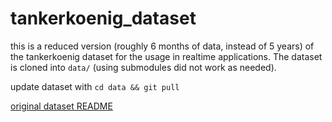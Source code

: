 # tankerkoenig_dataset

this is a reduced version (roughly 6 months of data, instead of 5 years) of the tankerkoenig dataset for the usage in realtime applications.
The dataset is cloned into `data/` (using submodules did not work as needed).

update dataset with `cd data && git pull`

[original dataset README](./data/README.md)
